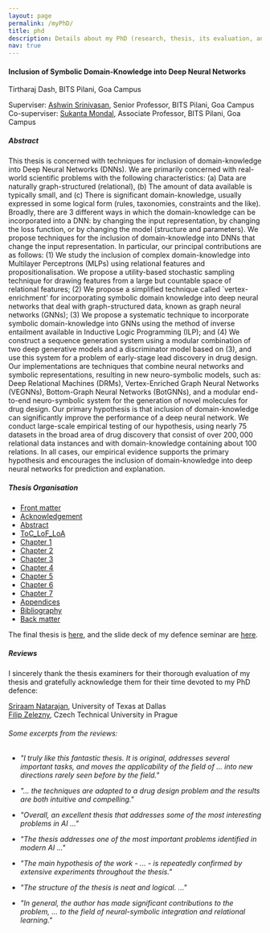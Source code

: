 ```yaml
---
layout: page
permalink: /myPhD/
title: phd
description: Details about my PhD (research, thesis, its evaluation, and its impact)
nav: true
---
```


#### Inclusion of Symbolic Domain-Knowledge into Deep Neural Networks

Tirtharaj Dash, BITS Pilani, Goa Campus
<br/>

Superviser: <a rel="external nofollow" href="https://www.bits-pilani.ac.in/goa/ashwin/profile" target="_blank">Ashwin Srinivasan</a>, Senior Professor, BITS Pilani, Goa Campus  
Co-superviser: <a rel="external nofollow" href="https://www.bits-pilani.ac.in/goa/suku/profile" target="_blank">Sukanta Mondal</a>, Associate Professor, BITS Pilani, Goa Campus


##### Abstract

This thesis is concerned with techniques for inclusion of domain-knowledge into Deep Neural Networks (DNNs). We are primarily concerned with real-world scientific problems with the following characteristics: (a) Data are naturally graph-structured (relational), (b) The amount of data available is typically small, and (c) There is significant domain-knowledge, usually expressed in some logical form (rules, taxonomies, constraints and the like). Broadly, there are 3 different ways in which the domain-knowledge can be incorporated into a DNN: by changing the input representation, by changing the loss function, or by changing the model (structure and parameters). We propose techniques for the inclusion of domain-knowledge into DNNs that change the input representation. In particular, our principal contributions are as follows: (1) We study the inclusion of complex domain-knowledge into Multilayer Perceptrons (MLPs) using relational features and propositionalisation. We propose a utility-based stochastic sampling technique for drawing features from a large but countable space of relational features; (2) We propose a simplified technique called `vertex-enrichment' for incorporating symbolic domain knowledge into deep neural networks that deal with graph-structured data, known as graph neural networks (GNNs); (3) We propose a systematic technique to incorporate symbolic domain-knowledge into GNNs using the method of inverse entailment available in Inductive Logic Programming (ILP); and (4) We construct a sequence generation system using a modular combination of two deep generative models and a discriminator model based on (3), and use this system for a problem of early-stage lead discovery in drug design. Our implementations are techniques that combine neural networks and symbolic representations, resulting in new neuro-symbolic models, such as: Deep Relational Machines (DRMs), Vertex-Enriched Graph Neural Networks (VEGNNs), Bottom-Graph Neural Networks (BotGNNs), and a modular end-to-end neuro-symbolic system for the generation of novel molecules for drug design. Our primary hypothesis is that inclusion of domain-knowledge can significantly improve the performance of a deep neural network. We conduct large-scale empirical testing of our hypothesis, using nearly $75$ datasets in the broad area of drug discovery that consist of over $200,000$ relational data instances and with domain-knowledge containing about $100$ relations. In all cases, our empirical evidence supports the primary hypothesis and encourages the inclusion of domain-knowledge into deep neural networks for prediction and explanation.

##### Thesis Organisation

* <a href="/myphd/Front_matter.pdf" target="_blank">Front matter</a> 
* <a href="/myphd/Acknowledgement.pdf" target="_blank">Acknowledgement</a> 
* <a href="/myphd/Abstract.pdf" target="_blank">Abstract</a> 
* <a href="/myphd/ToC_LoF_LoA.pdf" target="_blank">ToC\_LoF\_LoA</a> 
* <a href="/myphd/Chapter1.pdf" target="_blank">Chapter 1</a> 
* <a href="/myphd/Chapter2.pdf" target="_blank">Chapter 2</a> 
* <a href="/myphd/Chapter3.pdf" target="_blank">Chapter 3</a> 
* <a href="/myphd/Chapter4.pdf" target="_blank">Chapter 4</a> 
* <a href="/myphd/Chapter5.pdf" target="_blank">Chapter 5</a> 
* <a href="/myphd/Chapter6.pdf" target="_blank">Chapter 6</a> 
* <a href="/myphd/Chapter7.pdf" target="_blank">Chapter 7</a> 
* <a href="/myphd/Appendices.pdf" target="_blank">Appendices</a> 
* <a href="/myphd/Bibliography.pdf" target="_blank">Bibliography</a> 
* <a href="/myphd/Back_matter.pdf" target="_blank">Back matter</a> 

The final thesis is <a href="/myphd/PhD_Thesis_Final.pdf" target="_blank">here</a>, and the slide deck of my defence seminar are <a href="/myphd/FinalTalk_July2022.pdf" target="_blank">here</a>.

##### Reviews

I sincerely thank the thesis examiners for their thorough evaluation of my thesis and gratefully acknowledge them for their time devoted to my PhD defence:

<a rel="external nofollow" href="https://scholar.google.co.in/citations?user=llF8XbMAAAAJ&hl=en" target="_blank">Sriraam Natarajan</a>, University of Texas at Dallas  
<a rel="external nofollow" href="https://scholar.google.cz/citations?user=gt3emoEAAAAJ&hl=en" target="_blank">Filip Zelezny</a>, Czech Technical University in Prague

###### Some excerpts from the reviews:

* *"I truly like this fantastic thesis. It is original, addresses several important tasks, and moves the applicability of the field of ... into new directions rarely seen before by the field."*

* *"... the techniques are adapted to a drug design problem and the results are both intuitive and compelling."*

* *"Overall, an excellent thesis that addresses some of the most interesting problems in AI ..."*

* *"The thesis addresses one of the most important problems identified in modern AI ..."*

* *"The main hypothesis of the work - ... - is repeatedly confirmed by extensive experiments throughout the thesis."*

* *"The structure of the thesis is neat and logical. ..."*

* *"In general, the author has made significant contributions to the problem, ... to the field of neural-symbolic integration and relational learning."*


